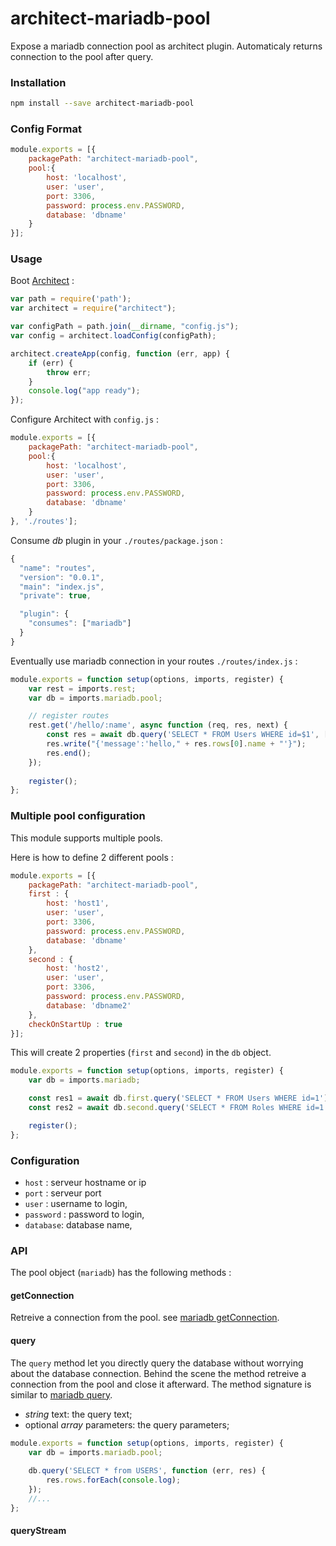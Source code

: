 architect-mariadb-pool
=================

Expose a mariadb connection pool as architect plugin. Automaticaly returns connection to the pool after query.

### Installation

```sh
npm install --save architect-mariadb-pool
```

### Config Format
```js
module.exports = [{
    packagePath: "architect-mariadb-pool",
    pool:{
        host: 'localhost',
        user: 'user',
        port: 3306,
        password: process.env.PASSWORD,
        database: 'dbname'
    }
}];
```

### Usage

Boot [Architect](https://github.com/c9/architect) :

```js
var path = require('path');
var architect = require("architect");

var configPath = path.join(__dirname, "config.js");
var config = architect.loadConfig(configPath);

architect.createApp(config, function (err, app) {
    if (err) {
        throw err;
    }
    console.log("app ready");
});
```

Configure Architect with `config.js` :

```js
module.exports = [{
    packagePath: "architect-mariadb-pool",
    pool:{
        host: 'localhost',
        user: 'user',
        port: 3306,
        password: process.env.PASSWORD,
        database: 'dbname'
    }
}, './routes'];
```

Consume *db* plugin in your `./routes/package.json` :

```js
{
  "name": "routes",
  "version": "0.0.1",
  "main": "index.js",
  "private": true,

  "plugin": {
    "consumes": ["mariadb"]
  }
}
```
Eventually use mariadb connection in your routes `./routes/index.js` :

```js
module.exports = function setup(options, imports, register) {
    var rest = imports.rest;
    var db = imports.mariadb.pool;

    // register routes 
    rest.get('/hello/:name', async function (req, res, next) {
        const res = await db.query('SELECT * FROM Users WHERE id=$1', [req.params.name]);
        res.write("{'message':'hello," + res.rows[0].name + "'}");
        res.end();
    });
    
    register();
};
```
### Multiple pool configuration
This module supports multiple pools.

Here is how to define 2 different pools :
```js
module.exports = [{
    packagePath: "architect-mariadb-pool",
    first : {
    	host: 'host1',
        user: 'user',
        port: 3306,
        password: process.env.PASSWORD,
        database: 'dbname'
    },
	second : {
    	host: 'host2',
        user: 'user',
        port: 3306,
        password: process.env.PASSWORD,
        database: 'dbname2'
    },
    checkOnStartUp : true
}];
```

This will create 2 properties (`first` and `second`) in the `db` object.
```js
module.exports = function setup(options, imports, register) {
    var db = imports.mariadb;

    const res1 = await db.first.query('SELECT * FROM Users WHERE id=1');
    const res2 = await db.second.query('SELECT * FROM Roles WHERE id=1');

    register();
};
```
### Configuration

* `host` : serveur hostname or ip
* `port` : serveur port
* `user` : username to login,
* `password` : password to login,
* `database`: database name,



### API
The pool object (`mariadb`) has the following methods :

#### getConnection
Retreive a connection from the pool. see [mariadb getConnection](https://github.com/mariadb-corporation/mariadb-connector-nodejs/blob/master/documentation/promise-api.md#poolgetconnection--promise).


#### query
The `query` method let you directly query the database without worrying about the database connection. Behind the scene the method retreive a connection from the pool and close it afterward. The method signature is similar to [mariadb query](https://github.com/mariadb-corporation/mariadb-connector-nodejs/blob/master/documentation/promise-api.md#poolquerysql-values---promise).
* _string_ text: the query text;
* optional _array_ parameters: the query parameters;


```js
module.exports = function setup(options, imports, register) {
    var db = imports.mariadb.pool;
    
    db.query('SELECT * from USERS', function (err, res) {
        res.rows.forEach(console.log);
    });
    //...
};
```

#### queryStream

